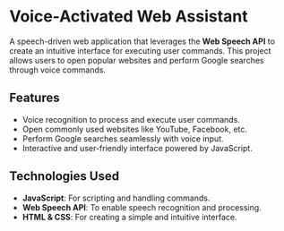 # Voice-Activated Web Assistant  

A speech-driven web application that leverages the **Web Speech API** to create an intuitive interface for executing user commands. This project allows users to open popular websites and perform Google searches through voice commands.  

## Features  
- Voice recognition to process and execute user commands.  
- Open commonly used websites like YouTube, Facebook, etc.  
- Perform Google searches seamlessly with voice input.  
- Interactive and user-friendly interface powered by JavaScript.  

## Technologies Used  
- **JavaScript**: For scripting and handling commands.  
- **Web Speech API**: To enable speech recognition and processing.  
- **HTML & CSS**: For creating a simple and intuitive interface.  
